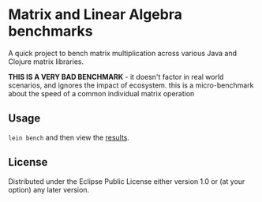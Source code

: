 # Matrix and Linear Algebra benchmarks

A quick project to bench matrix multiplication across
various Java and Clojure matrix libraries.

**THIS IS A VERY BAD BENCHMARK** - it doesn't factor in real world scenarios,
and ignores the impact of ecosystem.  this is a micro-benchmark about the
speed of a common individual matrix operation

## Usage

`lein bench` and then view the [results](./results.md).

## License

Distributed under the Eclipse Public License either version 1.0 or (at
your option) any later version.
